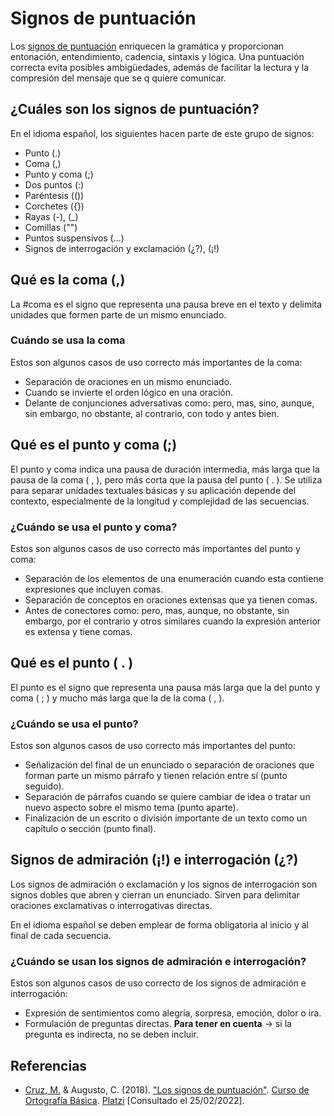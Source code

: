 # Signos de puntuación
Los [signos de puntuación](https://platzi.com/clases/1396-ortografia-basica/14470-los-signos-de-puntuacion/) enriquecen la gramática y proporcionan entonación, entendimiento, cadencia, sintaxis y lógica. Una puntuación correcta evita posibles ambigüedades, además de facilitar la lectura y la compresión del mensaje que se q
quiere comunicar.

## ¿Cuáles son los signos de puntuación?
En el idioma español, los siguientes hacen parte de este grupo de signos:

-   Punto (.)
-   Coma (,)
-   Punto y coma (;)
-   Dos puntos (:)
-   Paréntesis (())
-   Corchetes ({})
-   Rayas (-), (_)
-   Comillas ("")
-   Puntos suspensivos (...)
-   Signos de interrogación y exclamación (¿?), (¡!)

## Qué es la coma (,)
La #coma es el signo que representa una pausa breve en el texto y delimita unidades que formen parte de un mismo enunciado.

### Cuándo se usa la coma
Estos son algunos casos de uso correcto más importantes de la coma:

-   Separación de oraciones en un mismo enunciado.
-   Cuando se invierte el orden lógico en una oración.
-   Delante de conjunciones adversativas como: pero, mas, sino, aunque, sin embargo, no obstante, al contrario, con todo y antes bien.

## Qué es el punto y coma (;)
El punto y coma indica una pausa de duración intermedia, más larga que la pausa de la coma ( , ), pero más corta que la pausa del punto ( . ). Se utiliza para separar unidades textuales básicas y su aplicación depende del contexto, especialmente de la longitud y complejidad de las secuencias.

### ¿Cuándo se usa el punto y coma?

Estos son algunos casos de uso correcto más importantes del punto y coma:
- Separación de los elementos de una enumeración cuando esta contiene expresiones que incluyen comas.
- Separación de conceptos en oraciones extensas que ya tienen comas.
- Antes de conectores como: pero, mas, aunque, no obstante, sin embargo, por el contrario y otros similares cuando la expresión anterior es extensa y tiene comas.

## **Qué es el punto ( . )**

El punto es el signo que representa una pausa más larga que la del punto y coma ( ; ) y mucho más larga que la de la coma ( , ).

### **¿Cuándo se usa el punto?**

Estos son algunos casos de uso correcto más importantes del punto:

-   Señalización del final de un enunciado o separación de oraciones que forman parte un mismo párrafo y tienen relación entre sí (punto seguido).
-   Separación de párrafos cuando se quiere cambiar de idea o tratar un nuevo aspecto sobre el mismo tema (punto aparte).
-   Finalización de un escrito o división importante de un texto como un capítulo o sección (punto final).

## Signos de admiración (¡!) e interrogación (¿?)
Los signos de admiración o exclamación y los signos de interrogación son signos dobles que abren y cierran un enunciado. Sirven para delimitar oraciones exclamativas o interrogativas directas.

En el idioma español se deben emplear de forma obligatoria al inicio y al final de cada secuencia.

### **¿Cuándo se usan los signos de admiración e interrogación?**

Estos son algunos casos de uso correcto de los signos de admiración e interrogación:

-   Expresión de sentimientos como alegría, sorpresa, emoción, dolor o ira.
-   Formulación de preguntas directas. **Para tener en cuenta** → si la pregunta es indirecta, no se deben incluir.


## Referencias
- [Cruz, M.](https://platzi.com/profes/mariandrea-cruz/) & Augusto, C. (2018). ["Los signos de puntuación"](https://platzi.com/clases/1396-ortografia-basica/14470-los-signos-de-puntuacion/). [Curso de Ortografía Básica](https://platzi.com/cursos/ortografia-basica/). [Platzi](https://platzi.com) [Consultado el 25/02/2022].